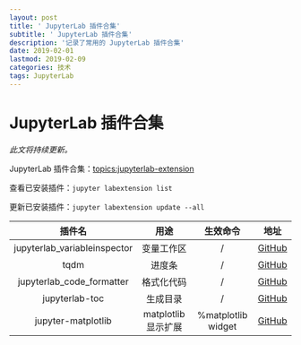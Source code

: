 ```yaml
---
layout: post
title: ' JupyterLab 插件合集'
subtitle: ' JupyterLab 插件合集'
description: '记录了常用的 JupyterLab 插件合集'
date: 2019-02-01
lastmod: 2019-02-09
categories: 技术
tags: JupyterLab
---
```

# JupyterLab 插件合集

*此文将持续更新。*



JupyterLab 插件合集：[topics:jupyterlab-extension](https://github.com/topics/jupyterlab-extension)



查看已安装插件：`jupyter labextension list`

更新已安装插件：`jupyter labextension update --all`



|            插件名            |        用途         |      生效命令      |                             地址                             |
| :--------------------------: | :-----------------: | :----------------: | :----------------------------------------------------------: |
| jupyterlab_variableinspector |     变量工作区      |         /          | [GitHub](https://github.com/lckr/jupyterlab-variableInspector) |
|             tqdm             |       进度条        |         /          |            [GitHub](https://github.com/tqdm/tqdm)            |
|  jupyterlab_code_formatter   |     格式化代码      |         /          | [GitHub](https://github.com/ryantam626/jupyterlab_code_formatter) |
|        jupyterlab-toc        |      生成目录       |         /          |    [GitHub](https://github.com/jupyterlab/jupyterlab-toc)    |
|      jupyter-matplotlib      | matplotlib 显示扩展 | %matplotlib widget |  [GitHub](https://github.com/matplotlib/jupyter-matplotlib)  |

